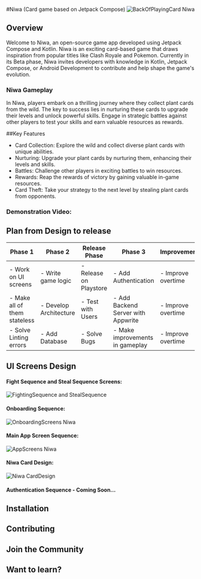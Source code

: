 #Niwa (Card game based on Jetpack Compose)
![BackOfPlayingCard Niwa](https://github.com/Hitoli/Mizu/assets/97933783/9363bb9e-b59c-4135-b9dd-1c0176e1de42)


## Overview
Welcome to Niwa, an open-source game app developed using Jetpack Compose and Kotlin. Niwa is an exciting card-based game that draws inspiration from popular titles like Clash Royale and Pokemon. Currently in its Beta phase, Niwa invites developers with knowledge in Kotlin, Jetpack Compose, or Android Development to contribute and help shape the game's evolution.

### Niwa Gameplay
In Niwa, players embark on a thrilling journey where they collect plant cards from the wild. The key to success lies in nurturing these cards to upgrade their levels and unlock powerful skills. Engage in strategic battles against other players to test your skills and earn valuable resources as rewards.

##Key Features
- Card Collection: Explore the wild and collect diverse plant cards with unique abilities.
- Nurturing: Upgrade your plant cards by nurturing them, enhancing their levels and skills.
- Battles: Challenge other players in exciting battles to win resources.
- Rewards: Reap the rewards of victory by gaining valuable in-game resources.
- Card Theft: Take your strategy to the next level by stealing plant cards from opponents.

### Demonstration Video:

## Plan from Design to release

Phase 1 | Phase 2| Release Phase | Phase 3 | Improvements |
| ------ |-------- | -------------- | --------- | -------------- |
- Work on UI screens |- Write game logic | - Release on Playstore | - Add Authentication | - Improve overtime |
- Make all of them stateless |- Develop Architecture | - Test with Users | - Add Backend Server with Appwrite |  - Improve overtime |
- Solve Linting errors |- Add Database | - Solve Bugs | - Make improvements in gameplay | - Improve overtime |

## UI Screens Design

#### Fight Sequence and Steal Sequence Screens:
![FightingSequence and StealSequence](https://github.com/Hitoli/Mizu/assets/97933783/b5f5ffa9-c3b3-4a0b-ba1c-bad5ad2eccda)
#### Onboarding Sequence:
![OnboardingScreens Niwa](https://github.com/Hitoli/Mizu/assets/97933783/dd19caea-00e7-4d13-96ab-0e06b6709635)
#### Main App Screen Sequence:
![AppScreens Niwa](https://github.com/Hitoli/Mizu/assets/97933783/977355d1-fc04-47c5-a254-88e4c7b6dba9)
#### Niwa Card Design:
![Niwa CardDesign](https://github.com/Hitoli/Mizu/assets/97933783/4b1b03f6-f723-4b82-83aa-e9c3cd9a6397)
#### Authentication Sequence - Coming Soon...

## Installation

## Contributing

## Join the Community

## Want to learn?
